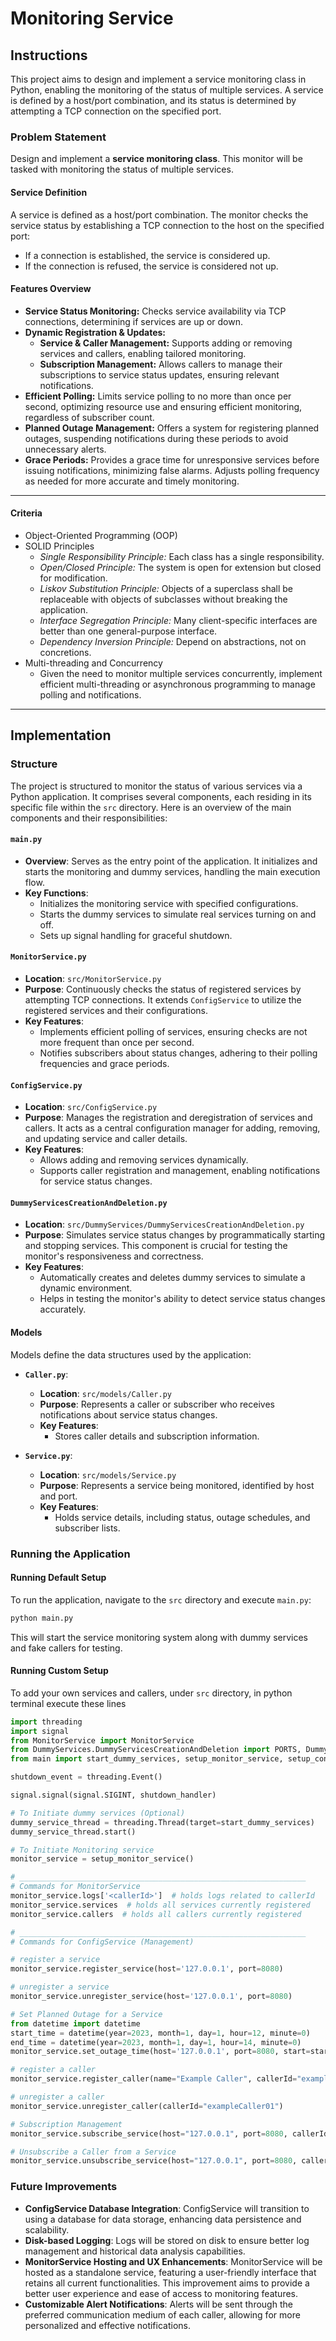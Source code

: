# Monitoring Service

## Instructions
This project aims to design and implement a service monitoring class in Python, enabling the monitoring of the status of multiple services. A service is defined by a host/port combination, and its status is determined by attempting a TCP connection on the specified port.


### Problem Statement
Design and implement a **service monitoring class**. This monitor will be tasked with monitoring the status of multiple services.

#### Service Definition
A service is defined as a host/port combination. The monitor checks the service status by establishing a TCP connection to the host on the specified port:
- If a connection is established, the service is considered up.
- If the connection is refused, the service is considered not up.

#### Features Overview
- **Service Status Monitoring:** Checks service availability via TCP connections, determining if services are up or down.
- **Dynamic Registration & Updates:**
    - **Service & Caller Management:** Supports adding or removing services and callers, enabling tailored monitoring.
    - **Subscription Management:** Allows callers to manage their subscriptions to service status updates, ensuring relevant notifications.
- **Efficient Polling:** Limits service polling to no more than once per second, optimizing resource use and ensuring efficient monitoring, regardless of subscriber count.
- **Planned Outage Management:** Offers a system for registering planned outages, suspending notifications during these periods to avoid unnecessary alerts.
- **Grace Periods:** Provides a grace time for unresponsive services before issuing notifications, minimizing false alarms. Adjusts polling frequency as needed for more accurate and timely monitoring.

<hr>

#### Criteria

* Object-Oriented Programming (OOP)
* SOLID Principles
  - *Single Responsibility Principle:* Each class has a single responsibility.
  - *Open/Closed Principle:* The system is open for extension but closed for modification.
  - *Liskov Substitution Principle:* Objects of a superclass shall be replaceable with objects of subclasses without breaking the application.
  - *Interface Segregation Principle:* Many client-specific interfaces are better than one general-purpose interface.
  - *Dependency Inversion Principle:* Depend on abstractions, not on concretions.
* Multi-threading and Concurrency
  * Given the need to monitor multiple services concurrently, implement efficient multi-threading or asynchronous programming to manage polling and notifications.

<hr>

## Implementation

### Structure
The project is structured to monitor the status of various services via a Python application. It comprises several components, each residing in its specific file within the `src` directory. Here is an overview of the main components and their responsibilities:

#### `main.py`
- **Overview**: Serves as the entry point of the application. It initializes and starts the monitoring and dummy services, handling the main execution flow.
- **Key Functions**:
  - Initializes the monitoring service with specified configurations.
  - Starts the dummy services to simulate real services turning on and off.
  - Sets up signal handling for graceful shutdown.

#### `MonitorService.py`
- **Location**: `src/MonitorService.py`
- **Purpose**: Continuously checks the status of registered services by attempting TCP connections. It extends `ConfigService` to utilize the registered services and their configurations.
- **Key Features**:
  - Implements efficient polling of services, ensuring checks are not more frequent than once per second.
  - Notifies subscribers about status changes, adhering to their polling frequencies and grace periods.

#### `ConfigService.py`
- **Location**: `src/ConfigService.py`
- **Purpose**: Manages the registration and deregistration of services and callers. It acts as a central configuration manager for adding, removing, and updating service and caller details.
- **Key Features**:
  - Allows adding and removing services dynamically.
  - Supports caller registration and management, enabling notifications for service status changes.


#### `DummyServicesCreationAndDeletion.py`
- **Location**: `src/DummyServices/DummyServicesCreationAndDeletion.py`
- **Purpose**: Simulates service status changes by programmatically starting and stopping services. This component is crucial for testing the monitor's responsiveness and correctness.
- **Key Features**:
  - Automatically creates and deletes dummy services to simulate a dynamic environment.
  - Helps in testing the monitor's ability to detect service status changes accurately.

#### Models
Models define the data structures used by the application:

- **`Caller.py`**:
  - **Location**: `src/models/Caller.py`
  - **Purpose**: Represents a caller or subscriber who receives notifications about service status changes.
  - **Key Features**:
    - Stores caller details and subscription information.

- **`Service.py`**:
  - **Location**: `src/models/Service.py`
  - **Purpose**: Represents a service being monitored, identified by host and port.
  - **Key Features**:
    - Holds service details, including status, outage schedules, and subscriber lists.


### Running the Application
#### Running Default Setup
To run the application, navigate to the `src` directory and execute `main.py`:

```bash
python main.py
```
This will start the service monitoring system along with dummy services and fake callers for testing.

#### Running Custom Setup
To add your own services and callers, under `src` directory, in python terminal execute these lines 
```python
import threading
import signal
from MonitorService import MonitorService
from DummyServices.DummyServicesCreationAndDeletion import PORTS, DummyServiceMain
from main import start_dummy_services, setup_monitor_service, setup_config_service, shutdown_handler

shutdown_event = threading.Event()

signal.signal(signal.SIGINT, shutdown_handler)

# To Initiate dummy services (Optional)
dummy_service_thread = threading.Thread(target=start_dummy_services)
dummy_service_thread.start()

# To Initiate Monitoring service
monitor_service = setup_monitor_service()

# ________________________________________________________________
# Commands for MonitorService
monitor_service.logs['<callerId>']  # holds logs related to callerId
monitor_service.services  # holds all services currently registered
monitor_service.callers  # holds all callers currently registered

# ________________________________________________________________
# Commands for ConfigService (Management)

# register a service
monitor_service.register_service(host='127.0.0.1', port=8080)

# unregister a service
monitor_service.unregister_service(host='127.0.0.1', port=8080)

# Set Planned Outage for a Service
from datetime import datetime
start_time = datetime(year=2023, month=1, day=1, hour=12, minute=0)
end_time = datetime(year=2023, month=1, day=1, hour=14, minute=0)
monitor_service.set_outage_time(host='127.0.0.1', port=8080, start=start_time, end=end_time)

# register a caller
monitor_service.register_caller(name="Example Caller", callerId="exampleCaller01")

# unregister a caller
monitor_service.unregister_caller(callerId="exampleCaller01")

# Subscription Management
monitor_service.subscribe_service(host="127.0.0.1", port=8080, callerId="exampleCaller01", polling_frequency=60)

# Unsubscribe a Caller from a Service
monitor_service.unsubscribe_service(host="127.0.0.1", port=8080, callerId="exampleCaller01")

```

### Future Improvements

- **ConfigService Database Integration**: ConfigService will transition to using a database for data storage, enhancing data persistence and scalability.
- **Disk-based Logging**: Logs will be stored on disk to ensure better log management and historical data analysis capabilities.
- **MonitorService Hosting and UX Enhancements**: MonitorService will be hosted as a standalone service, featuring a user-friendly interface that retains all current functionalities. This improvement aims to provide a better user experience and ease of access to monitoring features.
- **Customizable Alert Notifications**: Alerts will be sent through the preferred communication medium of each caller, allowing for more personalized and effective notifications.
